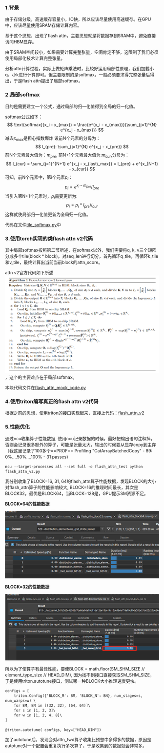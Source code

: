 ### 1.背景

由于存储分级，高速缓存容量小，IO快，所以应该尽量使用高速缓存。在GPU中，应该尽量使用SRAM存储计算内容。

基于这个思想，出现了flash attn，主要思想就是将数据存到SRAM中，避免直接访问HBM显存。


由于SRAM空间较小，如果需要计算完整张量，空间肯定不够，这限制了我们必须使用局部化技术计算完整张量。


分析attn计算过程，实际上做矩阵乘法时，比较好运用局部性原理，我们加载小q，小k进行计算即可。但主要限制的是softmax，一般必须要求得完整张量后得出，于是flash attn提出了局部softmax。

### 2.局部softmax
目的是需要建立一个公式，通过局部的归一化值得到全局的归一化值。

softmax公式如下：
$$
\text{softmax}(x_i - x_{max}) = \frac{e^{x_i - x_{max}}}{\sum_{j=1}^{N} e^{x_j - x_{max}}}
$$
减去$x_{max}$是担心指数爆炸
设前N个元素的分母为：
$$
l_{pre}: \sum_{j=1}^{N} e^{x_j - x_{pre}} 
$$
前N个元素最大值为：$m_{pre}$, 前N+1个元素最大值为:$m_{cur}$,分母为：
$$
l_{cur} = \sum_{j=1}^{N+1} e^{x_j - x_{last\_max}} = l_{pre} +  e^{x_{N+1} - x_{cur}}
$$
可知，前N个元素中，第i个元素$p_i$：
$$
p_i = e^{x_i - m_{pre}} / l_{pre}
$$
当引入第N+1个元素时，$p_i$需要更新为:
$$
p_i = p_i * l_{pre} / l_{cur}
$$
这样就使局部归一化值更新为全局归一化值。

代码在文件[tile_softmax.py](./tile_softmax.py)中

### 3.使用torch实现的类flash attn v2代码

其中局部softmax按照第二节所述，在softmax以外，我们需要将q, k, v三个矩阵分成多个tile(block * block)。对seq_len进行切分，首先循环q_tile，再循环k_tile和v_tile，最终计算出当前当前block的attn_score。

attn v2官方代码如下所述![flash_attn_v2算法流程图](./images/flash_attn_v2.png)，这个的主要难点在于局部softmax。

本块代码文件在[flash_attn_mock_code.py](./flash_attn_mock_code.py)

### 4.使用triton编写真正的flash attn v2代码

根据之前的思想，使用triton的接口实现起来，直接上代码：[flash_attn_v2](./flash_attn_v2.py)


### 5.性能优化

通过ncu收集算子性能数据, 使用ncu记录数据的时候，最好把输出语句注释掉，否则会记录很多额外的算子，可能是张量太大，输出的时候要从显存copy到主存（我这里记录了100多个==PROF== Profiling "CatArrayBatchedCopy" - 89: 0%....50%....100% - 31 passes）
```
ncu --target-processes all --set full -o flash_attn_test python flash_attn_v2.py
```
我分别收集了BLOCK=16, 31, 64的flash_attn算子性能数据，发现BLOCK的大小对flash_attn算子的性能影响较大, BLOCK=16的推理时间最长，其次是BLOCK32，最优是BLOCK64，当BLOCK=128是，GPU提示SM资源不足。

**BLOCK=64的性能数据**

![BLOCK=64](./images/block64.png)

**BLOCK=32的性能数据**

![BLOCK=32](./images/block32.png)

所以为了使算子有最佳性能，要使BLOCK = math.floor(SM_SHM_SIZE // element_type_size // HEAD_DIM), 因为找不到接口直接获取SM_SHM_SIZE， 于是使用triton.autotune接口，测试哪一种BLOCK大小推理速度更快。
```
configs = [
    triton.Config({'BLOCK_M': BM, 'BLOCK_N': BN}, num_stages=s, num_warps=w) \
    for BM, BN in [(32, 32), (64, 64)]\
    for s in [1, 2, 3]\
    for w in [1, 2, 4, 8]\
]

@triton.autotune( configs, key=["HEAD_DIM"])
```
加了autotune后，发现会对attn_fwd算子收集比预想中多得多的数据，原因是autotune对一个配置会重复执行多次算子，于是收集到的数据就会非常多。